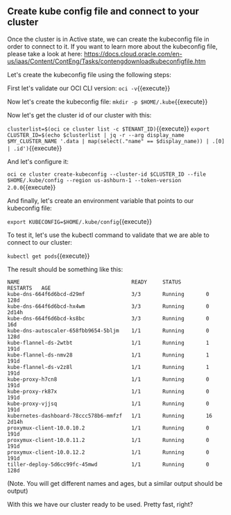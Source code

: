 ## Create kube config file and connect to your cluster

Once the cluster is in Active state, we can create the kubeconfig file in order to connect to it.
If you want to learn more about the kubeconfig file, please take a look at here: https://docs.cloud.oracle.com/en-us/iaas/Content/ContEng/Tasks/contengdownloadkubeconfigfile.htm

Let's create the kubeconfig file using the following steps:

First let's validate our OCI CLI version:
`oci -v`{{execute}}

Now let's create the kubeconfig file:
`mkdir -p $HOME/.kube`{{execute}}

Now let's get the cluster id of our cluster with this:

`clusterlist=$(oci ce cluster list -c $TENANT_ID)`{{execute}}
`export CLUSTER_ID=$(echo $clusterlist | jq -r --arg display_name $MY_CLUSTER_NAME '.data | map(select(."name" == $display_name)) | .[0] | .id')`{{execute}}

And let's configure it:

`oci ce cluster create-kubeconfig --cluster-id $CLUSTER_ID --file $HOME/.kube/config --region us-ashburn-1 --token-version 2.0.0`{{execute}}

And finally, let's create an environment variable that points to our kubeconfig file:

`export KUBECONFIG=$HOME/.kube/config`{{execute}}

To test it, let's use the kubectl command to validate that we are able to connect to our cluster:

`kubectl get pods`{{execute}}

The result should be something like this:
~~~~
NAME                                    READY     STATUS        RESTARTS   AGE
kube-dns-664f6d6bcd-d29mf               3/3       Running       0          128d
kube-dns-664f6d6bcd-hx4wm               3/3       Running       0          2d14h
kube-dns-664f6d6bcd-ks8bc               3/3       Running       0          16d
kube-dns-autoscaler-658fbb9654-5bljm    1/1       Running       0          128d
kube-flannel-ds-2wtbt                   1/1       Running       1          191d
kube-flannel-ds-nmv28                   1/1       Running       1          191d
kube-flannel-ds-v2z8l                   1/1       Running       1          191d
kube-proxy-h7cn8                        1/1       Running       0          191d
kube-proxy-rk87x                        1/1       Running       0          191d
kube-proxy-vjjsq                        1/1       Running       0          191d
kubernetes-dashboard-78ccc578b6-mmfzf   1/1       Running       16         2d14h
proxymux-client-10.0.10.2               1/1       Running       0          191d
proxymux-client-10.0.11.2               1/1       Running       0          191d
proxymux-client-10.0.12.2               1/1       Running       0          191d
tiller-deploy-5d6cc99fc-45mwd           1/1       Running       0          128d
~~~~

(Note. You will get different names and ages, but a similar output should be output)

With this we have our cluster ready to be used. Pretty fast, right?